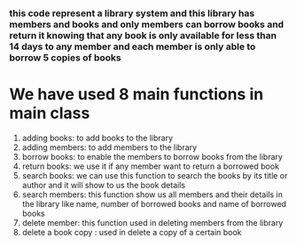 ### this code represent a library system and this library has members and books and only members can borrow books and return it knowing that any book is only available for less than 14 days to any member and each member is only able to borrow 5 copies of books  

# We have used 8 main functions in main class 

1. adding books: to add books to the library
2. adding members: to add members to the library
3. borrow books: to enable the members to borrow books from the library
4. return books: we use it if any member want to return a borrowed book
5. search books: we can use this function to search the books by its title or author and it will 
show to us the book details
6. search members: this function show us all members and their details in the library like name, 
number of borrowed books and name of borrowed books
7. delete member: this function used in deleting members from the library
8. delete a book copy : used in delete a copy of a certain book

